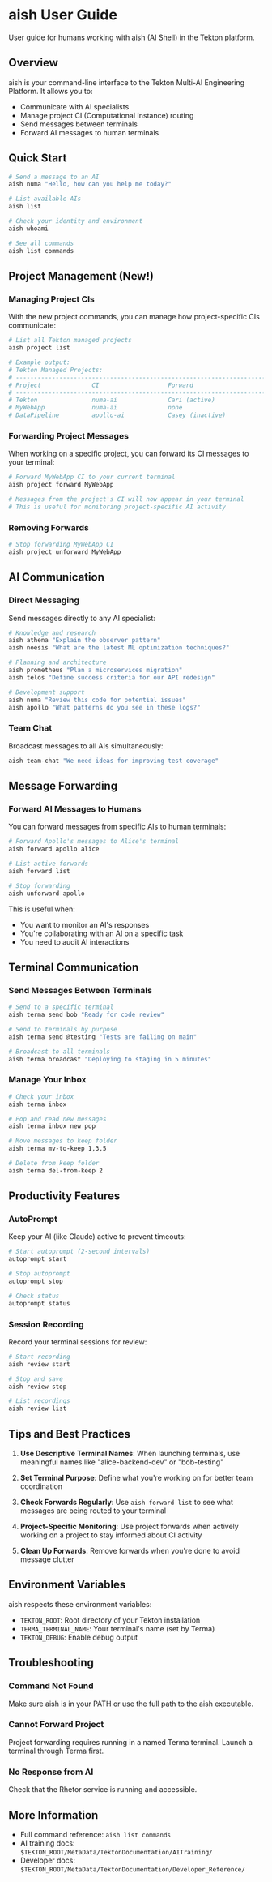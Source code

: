 # aish User Guide

User guide for humans working with aish (AI Shell) in the Tekton platform.

## Overview

aish is your command-line interface to the Tekton Multi-AI Engineering Platform. It allows you to:
- Communicate with AI specialists
- Manage project CI (Computational Instance) routing
- Send messages between terminals
- Forward AI messages to human terminals

## Quick Start

```bash
# Send a message to an AI
aish numa "Hello, how can you help me today?"

# List available AIs
aish list

# Check your identity and environment
aish whoami

# See all commands
aish list commands
```

## Project Management (New!)

### Managing Project CIs

With the new project commands, you can manage how project-specific CIs communicate:

```bash
# List all Tekton managed projects
aish project list

# Example output:
# Tekton Managed Projects:
# ----------------------------------------------------------------------
# Project              CI                   Forward                       
# ----------------------------------------------------------------------
# Tekton               numa-ai              Cari (active)                 
# MyWebApp             numa-ai              none                          
# DataPipeline         apollo-ai            Casey (inactive)              
```

### Forwarding Project Messages

When working on a specific project, you can forward its CI messages to your terminal:

```bash
# Forward MyWebApp CI to your current terminal
aish project forward MyWebApp

# Messages from the project's CI will now appear in your terminal
# This is useful for monitoring project-specific AI activity
```

### Removing Forwards

```bash
# Stop forwarding MyWebApp CI
aish project unforward MyWebApp
```

## AI Communication

### Direct Messaging

Send messages directly to any AI specialist:

```bash
# Knowledge and research
aish athena "Explain the observer pattern"
aish noesis "What are the latest ML optimization techniques?"

# Planning and architecture
aish prometheus "Plan a microservices migration"
aish telos "Define success criteria for our API redesign"

# Development support
aish numa "Review this code for potential issues"
aish apollo "What patterns do you see in these logs?"
```

### Team Chat

Broadcast messages to all AIs simultaneously:

```bash
aish team-chat "We need ideas for improving test coverage"
```

## Message Forwarding

### Forward AI Messages to Humans

You can forward messages from specific AIs to human terminals:

```bash
# Forward Apollo's messages to Alice's terminal
aish forward apollo alice

# List active forwards
aish forward list

# Stop forwarding
aish unforward apollo
```

This is useful when:
- You want to monitor an AI's responses
- You're collaborating with an AI on a specific task
- You need to audit AI interactions

## Terminal Communication

### Send Messages Between Terminals

```bash
# Send to a specific terminal
aish terma send bob "Ready for code review"

# Send to terminals by purpose
aish terma send @testing "Tests are failing on main"

# Broadcast to all terminals
aish terma broadcast "Deploying to staging in 5 minutes"
```

### Manage Your Inbox

```bash
# Check your inbox
aish terma inbox

# Pop and read new messages
aish terma inbox new pop

# Move messages to keep folder
aish terma mv-to-keep 1,3,5

# Delete from keep folder
aish terma del-from-keep 2
```

## Productivity Features

### AutoPrompt

Keep your AI (like Claude) active to prevent timeouts:

```bash
# Start autoprompt (2-second intervals)
autoprompt start

# Stop autoprompt
autoprompt stop

# Check status
autoprompt status
```

### Session Recording

Record your terminal sessions for review:

```bash
# Start recording
aish review start

# Stop and save
aish review stop

# List recordings
aish review list
```

## Tips and Best Practices

1. **Use Descriptive Terminal Names**: When launching terminals, use meaningful names like "alice-backend-dev" or "bob-testing"

2. **Set Terminal Purpose**: Define what you're working on for better team coordination

3. **Check Forwards Regularly**: Use `aish forward list` to see what messages are being routed to your terminal

4. **Project-Specific Monitoring**: Use project forwards when actively working on a project to stay informed about CI activity

5. **Clean Up Forwards**: Remove forwards when you're done to avoid message clutter

## Environment Variables

aish respects these environment variables:
- `TEKTON_ROOT`: Root directory of your Tekton installation
- `TERMA_TERMINAL_NAME`: Your terminal's name (set by Terma)
- `TEKTON_DEBUG`: Enable debug output

## Troubleshooting

### Command Not Found
Make sure aish is in your PATH or use the full path to the aish executable.

### Cannot Forward Project
Project forwarding requires running in a named Terma terminal. Launch a terminal through Terma first.

### No Response from AI
Check that the Rhetor service is running and accessible.

## More Information

- Full command reference: `aish list commands`
- AI training docs: `$TEKTON_ROOT/MetaData/TektonDocumentation/AITraining/`
- Developer docs: `$TEKTON_ROOT/MetaData/TektonDocumentation/Developer_Reference/`